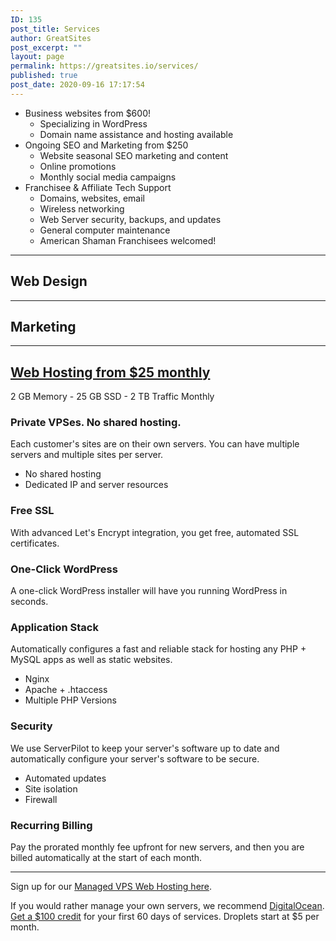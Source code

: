 ```yaml
---
ID: 135
post_title: Services
author: GreatSites
post_excerpt: ""
layout: page
permalink: https://greatsites.io/services/
published: true
post_date: 2020-09-16 17:17:54
---
```

<!-- wp:list -->
<ul id="block-40adea20-5e72-452f-b6ca-739bf83942e5"><li>Business websites from $600!<ul><li>Specializing in WordPress</li><li>Domain name assistance and hosting available</li></ul></li><li>Ongoing SEO and Marketing from $250<ul><li>Website seasonal SEO marketing and content</li><li>Online promotions</li><li>Monthly social media campaigns</li></ul></li><li>Franchisee &amp; Affiliate Tech Support<ul><li>Domains, websites, email</li><li>Wireless networking</li><li>Web Server security, backups, and updates</li><li>General computer maintenance</li><li>American Shaman Franchisees welcomed!</li></ul></li></ul>
<!-- /wp:list -->

<!-- wp:separator -->
<hr class="wp-block-separator" id="webdesign"/>
<!-- /wp:separator -->

<!-- wp:heading -->
<h2>Web Design</h2>
<!-- /wp:heading -->

<!-- wp:separator -->
<hr class="wp-block-separator" id="marketing"/>
<!-- /wp:separator -->

<!-- wp:heading -->
<h2>Marketing</h2>
<!-- /wp:heading -->

<!-- wp:separator -->
<hr class="wp-block-separator" id="webhosting"/>
<!-- /wp:separator -->

<!-- wp:heading -->
<h2><a href="https://greatsites.hostlaunchcdn.com/"><span style="text-decoration: underline;">Web Hosting from $25 monthl</span>y </a></h2>
<!-- /wp:heading -->

<!-- wp:paragraph -->
<p>2 GB Memory   -   25 GB SSD   -   2 TB Traffic Monthly</p>
<!-- /wp:paragraph -->

<!-- wp:heading {"level":3} -->
<h3><strong>Private VPSes. No shared hosting.</strong> </h3>
<!-- /wp:heading -->

<!-- wp:paragraph -->
<p>Each customer's sites are on their own servers. You can have multiple servers and multiple sites per server. </p>
<!-- /wp:paragraph -->

<!-- wp:list -->
<ul><li>No shared hosting </li><li>Dedicated IP and server resources </li></ul>
<!-- /wp:list -->

<!-- wp:heading {"level":3} -->
<h3><strong>Free SSL</strong> </h3>
<!-- /wp:heading -->

<!-- wp:paragraph -->
<p>With advanced Let's Encrypt integration, you get free, automated SSL certificates. </p>
<!-- /wp:paragraph -->

<!-- wp:heading {"level":3} -->
<h3><strong>One-Click WordPress</strong> </h3>
<!-- /wp:heading -->

<!-- wp:paragraph -->
<p>A one-click WordPress installer will have you running WordPress in seconds. </p>
<!-- /wp:paragraph -->

<!-- wp:heading {"level":3} -->
<h3>Application Stack </h3>
<!-- /wp:heading -->

<!-- wp:paragraph -->
<p>Automatically configures a fast and reliable stack for hosting any PHP + MySQL apps as well as static websites. </p>
<!-- /wp:paragraph -->

<!-- wp:list -->
<ul><li>Nginx</li><li>Apache + .htaccess</li><li>Multiple PHP Versions</li></ul>
<!-- /wp:list -->

<!-- wp:heading {"level":3} -->
<h3>Security</h3>
<!-- /wp:heading -->

<!-- wp:paragraph -->
<p>We use ServerPilot to keep your server's software up to date and automatically configure your server's software to be secure. </p>
<!-- /wp:paragraph -->

<!-- wp:list -->
<ul><li>Automated updates </li><li>Site isolation </li><li>Firewall </li></ul>
<!-- /wp:list -->

<!-- wp:heading {"level":3} -->
<h3>Recurring Billing </h3>
<!-- /wp:heading -->

<!-- wp:paragraph -->
<p>Pay the prorated monthly fee upfront for new servers, and then you are billed automatically at the start of each month. </p>
<!-- /wp:paragraph -->

<!-- wp:separator -->
<hr class="wp-block-separator"/>
<!-- /wp:separator -->

<!-- wp:paragraph -->
<p>Sign up for our <a href="https://greatsites.hostlaunchcdn.com/">Managed VPS Web Hosting here</a>. </p>
<!-- /wp:paragraph -->

<!-- wp:paragraph -->
<p>If you would rather manage your own servers, we recommend <a href="https://m.do.co/c/a909a04f3d01" rel="sponsored nofollow">DigitalOcean</a>. <br><a href="https://m.do.co/c/a909a04f3d01">Get a $100 credit</a> for your first 60 days of services. Droplets start at $5 per month. </p>
<!-- /wp:paragraph -->